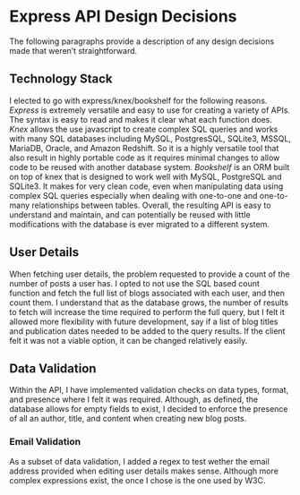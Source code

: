 # Express API Design Decisions

The following paragraphs provide a description of any design decisions made that weren’t straightforward.

## Technology Stack

I elected to go with express/knex/bookshelf for the following reasons. *Express* is extremely versatile and easy to use for creating a variety of APIs. The syntax is easy to read and makes it clear what each function does. *Knex* allows the use javascript to create complex SQL queries and works with many SQL databases including MySQL, PostgresSQL, SQLite3, MSSQL, MariaDB, Oracle, and Amazon Redshift. So it is a highly versatile tool that also result in highly portable code as it requires minimal changes to allow code to be reused with another database system. *Bookshelf* is an ORM built on top of knex that is designed to work well with MySQL, PostgreSQL and SQLite3. It makes for very clean code, even when manipulating data using complex SQL queries especially when dealing with one-to-one and one-to-many relationships between tables. Overall, the resulting API is easy to understand and maintain, and can potentially be reused with little modifications with the database is ever migrated to a different system.

## User Details

When fetching user details, the problem requested to provide a count of the number of posts a user has. I opted to not use the SQL based count function and fetch the full list of blogs associated with each user, and then count them. I understand that as the database grows, the number of results to fetch will increase the time required to perform the full query, but I felt it allowed more flexibility with future development, say if a list of blog titles and publication dates needed to be added to the query results. If the client felt it was not a viable option, it can be changed relatively easily.

## Data Validation

Within the API, I have implemented validation checks on data types, format, and presence where I felt it was required. Although, as defined, the database allows for empty fields to exist, I decided to enforce the presence of all an author, title, and content when creating new blog posts. 

### Email Validation

As a subset of data validation, I added a regex to test wether the email address provided when editing user details makes sense. Although more complex expressions exist, the once I chose is the one used by W3C.
